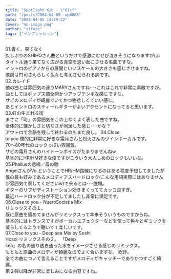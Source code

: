 ```yaml
---
title: "Spotlight Kid - \"01\""
path: "/posts/2004-04-05--wp0008"
date: "2004-04-05 14:49:22"
cover: "no-image.png"
author: "stfate"
tags: ["インプレッション"]
---
```


<style type="text/css">
<!--
p {white-space: pre-wrap};
-->
</style>

<span class="topics">01.青く、果てなく</span>
久しぶりのSHIHOさん曲というだけで感激にむせび泣きそうになりますが(ぉ
タイトル通り果てなく広がる青空を思い起こさせる名曲ですな。
イントロのピアノからの展開といいスケールの大きさも感じさせますね。
歌詞は門司さんらしく色々と考えさせられる詞です。
<span class="topics">02.カレイド</span>
他の曲とは雰囲気の違うMARYさんですね･･･これはこれで非常に素敵ですが。
曲としてはポップス調全開かつアップテンポな感じですな。
サビのメロディが綺麗でいてかつ物悲しくていい感じ。
あとイントロのスティールギターがよいアクセントになってると思います。
<span class="topics">03.虹の生まれる街</span>
まさに「町」の雰囲気をこの上なくよく表した曲ですね。
全体的に懐かしさと切なさが同居した感じ･･･かな？
アウトロで余韻を残して終わるのもまた良し。
<span class="topics">04.Close to you</span>
僕的に非常に好きな霜月さんと烈火さんのツインボーカルです。
70〜80年代のロックっぽい雰囲気。
サビの霜月さんのハイトーンボイスがたまりませんねw
基本的にHR/HM好きな僕ですがこういう大人しめのロックもいいな。
<span class="topics">05.Phallusの悲鳴／母の歌</span>
AngelさんがVo.ということでHR/HM路線になるのはある程度予想してましたが
僕の最も好みであるメロディアスハードロック(こんな用語実際にはありませんが雰囲気で察してくださいw)で来るとは･･･脱帽。
ギターのリフがディストーション効きまくっててカッコ良すぎ。
最近ハードロック分が不足してましたし非常に満足です。
<span class="topics">06.Close to you - NueroSocietia Mix</span>
リミックスその１。
既に原曲を留めてませんがリミックスって本来そういうものですからね。
基本的にはトランスですがボーカルエフェクターなどを使って色々とギミックを凝らしてるようで聴いてて楽しいです。
<span class="topics">07.Close to you - Deep sea Mix by Soshi Hosoi</span>
リミックスその２。
「Deep sea」の名の通り透き通った水をイメージさせる感じのリミックス。
もともと原曲のメロディが綺麗なのでよく合いますな。
総評。
全ての曲について言えることですがメロディがキャッチーでありかつすごく綺麗。
第２弾以降が非常に楽しみになる内容ですね。
